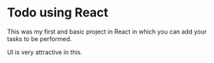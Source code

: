  # Todo using React

This was my first and basic project in React in which you can add your tasks to be performed.   

UI is very attractive in this.


 



  









 





 



 




 














 



















































































